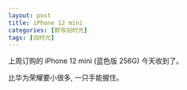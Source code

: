 ```yaml
---
layout: post
title: iPhone 12 mini
categories: [默写旧时光]
tags: [旧时光]
---
```


上周订购的 iPhone 12 mini (蓝色版 256G) 今天收到了。

比华为荣耀要小很多, 一只手能握住。